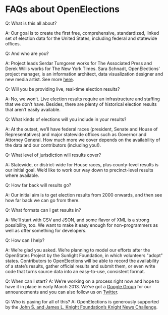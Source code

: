 # FAQs about OpenElections

  Q: What is this all about?
  
  A: Our goal is to create the first free, comprehensive, standardized, linked set of election data for the United States, including federal and statewide offices.
  
  Q: And who are you?
  
  A: Project leads Serdar Tumgoren works for The Associated Press and Derek Willis works for The New York Times. Sara Schnadt, OpenElections' project manager, is an information architect, data visualization designer and new media artist. See more [here](http://blog.openelections.net/people/). 

  Q: Will you be providing live, real-time election results?
  
  A: No, we won’t. Live election results require an infrastructure and staffing that we don’t have. Besides, there are plenty of historical election results that aren’t easily available.

  Q: What kinds of elections will you include in your results?
  
  A: At the outset, we’ll have federal races (president, Senate and House of Representatives) and major statewide offices such as Governor and Attorney General. How much more we cover depends on the availability of the data and our contributors (including you!).

  Q: What level of jurisdiction will results cover?

  A: Statewide, or district-wide for House races, plus county-level results is our initial goal. We’d like to work our way down to precinct-level results where available.

  Q: How far back will results go?

  A: Our initial aim is to get election results from 2000 onwards, and then see how far back we can go from there.

  Q: What formats can I get results in?
  
  A: We’ll start with CSV and JSON, and some flavor of XML is a strong possibility, too. We want to make it easy enough for non-programmers as well as offer something for developers.

  Q: How can I help?

  A: We’re glad you asked. We’re planning to model our efforts after the OpenStates Project by the Sunlight Foundation, in which volunteers "adopt" states. Contributors to OpenElections will be able to record the availability of a state’s results, gather official results and submit them, or even write code that turns source data into an easy-to-use, consistent format.

  Q: When can I start?
  A: We’re working on a process right now and hope to have it in place in early March 2013. We’ve got a [Google Group][1] for our announcements and you can also follow us on [Twitter][2].

  Q: Who is paying for all of this?
  A: OpenElections is generously supported by the [John S. and James L. Knight Foundation’s Knight News Challenge][3].


   [1]: https://groups.google.com/forum/?fromgroups#!forum/openelections
   [2]: https://twitter.com/openelex
   [3]: http://www.knightfoundation.org/press-room/press-release/six-ventures-bring-data-public-winners-knight-news/